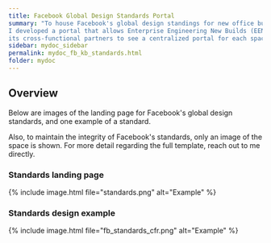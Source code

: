 ```yaml
---
title: Facebook Global Design Standards Portal
summary: "To house Facebook's global design standings for new office builds,
I developed a portal that allows Enterprise Engineering New Builds (EENB), and
its cross-functional partners to see a centralized portal for each space type."
sidebar: mydoc_sidebar
permalink: mydoc_fb_kb_standards.html
folder: mydoc
---
```


## Overview

Below are images of the landing page for Facebook's global design standards,
and one example of a standard.

Also, to maintain the integrity of Facebook's standards, only an image of the
space is shown. For more detail regarding the full template, reach out to me
directly.

### Standards landing page

{% include image.html file="standards.png" alt="Example" %}

### Standards design example

{% include image.html file="fb_standards_cfr.png" alt="Example" %}
